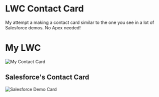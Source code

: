 # LWC Contact Card

My attempt a making a contact card similar to the one you see in a lot of Salesforce demos. No Apex needed!

# My LWC

![My Contact Card](https://github.com/scojac-github/lwc-contact-card/images/myLWC.png?raw=true)

## Salesforce's Contact Card

![Salesforce Demo Card](https://github.com/scojac-github/lwc-contact-card/images/sfDemoCard.png?raw=true)